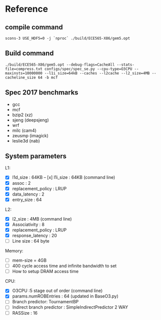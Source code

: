 # Reference

## compile command

```console
scons-3 USE_HDF5=0 -j `nproc` ./build/ECE565-X86/gem5.opt
```

## Build command

```console
./build/ECE565-X86/gem5.opt --debug-flags=CacheAll --stats-file=compress.txt configs/spec/spec_se.py --cpu-type=O3CPU --maxinsts=10000000 --l1i_size=64kB --caches --l2cache --l2_size=4MB --cacheline_size 64 -b mcf
```

## Spec 2017 benchmarks

- gcc
- mcf
- bzip2 (xz)
- sjeng (deepsjeng)
- wrf
- milc (cam4)
- zeusmp (imagick)
- leslie3d (nab)

## System parameters

L1:

- [x] l1d_size :  64KB
– [x] l1i_size :  64KB (command line)
- [x] assoc : 2
- [x] replacement_policy : LRUP
- [x] data_latency : 2
- [x] entry_size : 64

L2:

- [x] l2_size : 4MB (command line)
- [x] Associativity : 8
- [x] replacement_policy : LRUP
- [x] response_latency : 20
- [ ] Line size : 64 byte

Memory:

- [ ] mem-size = 4GB
- [ ] 400 cycle access time and infinite bandwidth to set
- [ ] How to setup DRAM access time

CPU:

- [x] O3CPU :5 stage out of order (command line)
- [X] params.numROBEntries : 64 (updated in BaseO3.py)
- [ ] Branch predictor: TournamentBP
- [ ] Indirect branch predictor : SimpleIndirectPredictor 2 WAY
- [ ] RASSize : 16

